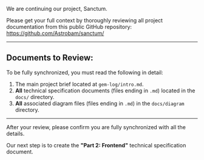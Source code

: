 We are continuing our project, Sanctum.

Please get your full context by thoroughly reviewing all project documentation from this public GitHub repository:
https://github.com/Astrobam/sanctum/

---
## Documents to Review:

To be fully synchronized, you must read the following in detail:

1.  The main project brief located at `gem-log/intro.md`.
2.  **All** technical specification documents (files ending in `.md`) located in the `docs/` directory.
3.  **All** associated diagram files (files ending in `.md`) in the `docs/diagram` directory.

---

After your review, please confirm you are fully synchronized with all the details.

Our next step is to create the **"Part 2: Frontend"** technical specification document.
